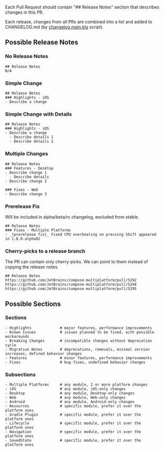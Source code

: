 Each Pull Request should contain "## Release Notes" section that describes changes in this PR.

Each release, changes from all PRs are combined into a list and added to CHANGELOG.md
(by [changelog.main.kts](changelog.main.kts) script).

## Possible Release Notes

### No Release Notes
```
## Release Notes
N/A
```

### Simple Change
```
## Release Notes
### Highlights - iOS
- Describe a change
```

### Simple Change with Details
```
## Release Notes
### Highlights - iOS
- Describe a change
  - Describe details 1
  - Describe details 2
```

### Multiple Changes
```
## Release Notes
### Features - Desktop
- Describe change 1
  - Describe details
- Describe change 2

### Fixes - Web
- Describe change 3
```

### Prerelease Fix
Will be included in alpha/beta/rc changelog, excluded from stable.
```
## Release Notes
### Fixes - Multiple Platforms
- _(prerelease fix)_ Fixed CPU overheating on pressing Shift appeared in 1.8.0-alpha02
```

### Cherry-picks to a release branch
The PR can contain only cherry-picks. We can point to them instead of copying the release notes.
```
## Release Notes
https://github.com/JetBrains/compose-multiplatform/pull/5292
https://github.com/JetBrains/compose-multiplatform/pull/5294
https://github.com/JetBrains/compose-multiplatform/pull/5295
```

## Possible Sections
<!-- 
- Note that this is parsed by [changelog.main.kts]
- Update the PR templates after changing the sections:
https://github.com/JetBrains/compose-multiplatform/edit/master/.github/PULL_REQUEST_TEMPLATE.md
https://github.com/JetBrains/compose-multiplatform-core/edit/jb-main/.github/PULL_REQUEST_TEMPLATE.md
-->
 
### Sections
```
- Highlights             # major features, performance improvements
- Known Issues           # issues planned to be fixed, with possible workarounds
- Breaking Changes       # incompatible changes without deprecation cycle
- Migration Notes        # deprecations, removals, minimal version increases, defined behavior changes
- Features               # minor features, performance improvements
- Fixes                  # bug fixes, undefined behavior changes
```

### Subsections
```
- Multiple Platforms     # any module, 2 or more platform changes
- iOS                    # any module, iOS-only changes
- Desktop                # any module, Desktop-only changes
- Web                    # any module, Web-only changes
- Android                # any module, Android-only changes
- Resources              # specific module, prefer it over the platform ones
- Gradle Plugin          # specific module, prefer it over the platform ones
- Lifecycle              # specific module, prefer it over the platform ones
- Navigation             # specific module, prefer it over the platform ones
- SavedState             # specific module, prefer it over the platform ones
```
